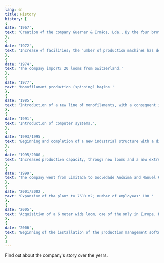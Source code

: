 ```yaml
---
lang: en
title: History
history: [
{
date: '1967',
text: 'Creation of the company Guerner & Irmãos, Lda., By the four brothers Joaquim, José, Armando and Mário with an equal percentage; production of classic cotton and nylon fabrics; number of employees: 6.'
},
{
date: '1972',
text: 'Increase of facilities; the number of production machines has doubled; number of employees: 10.'
},
{
date: '1974',
text: 'The company imports 20 looms from Switzerland.'
},
{
date: '1977',
text: 'Monofilament production (spinning) begins.'
},
{
date: '1985',
text: 'Introduction of a new line of monofilaments, with a consequent increase in production capacity.'
},
{
date: '1991',
text: 'Introduction of computer systems.',
},
{
date: '1993/1995',
text: 'Beginning and completion of a new industrial structure with a different layout. Covered area of ​​5.000 m2 and discovery of 30.000 m2; Remodeling of the computer system.'
},
{
date: '1995/2000',
text: 'Increased production capacity, through new looms and a new extrusion line.'
},
{
date: '1999',
text: 'The company went from Limitada to Sociedade Anónima and Manuel Guerner, son of José Guerner, becomes vice-president.'
},
{
date: '2001/2002',
text: 'Expansion of the plant to 7500 m2; number of employees: 100.'
},
{
date: '2005',
text: 'Acquisition of a 6 meter wide loom, one of the only in Europe. New extension of the facilities to 10.000 m2.'
},
{
date: '2006',
text: 'Beginning of the installation of the production management software. Acquisition of a second 6 meter long loom.'
}
]
---
```


Find out about the company's story over the years.
